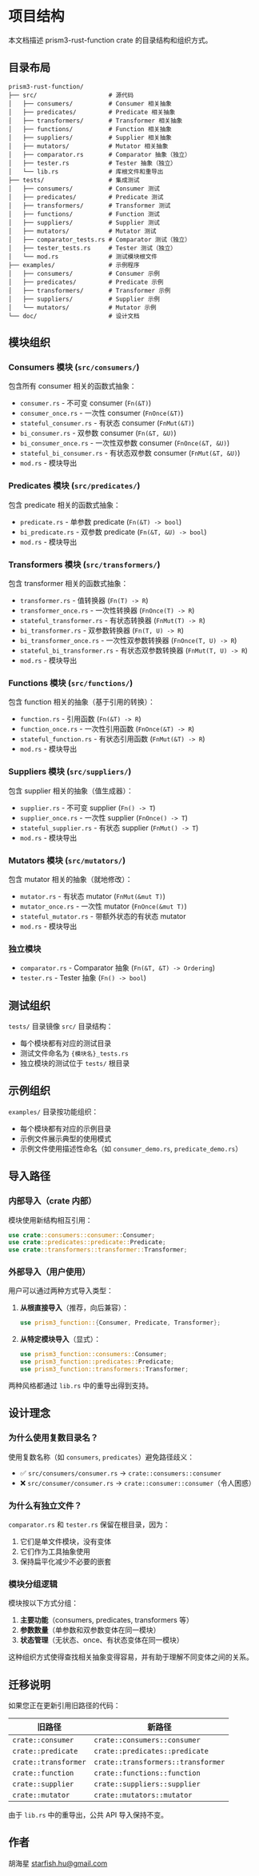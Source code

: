 # 项目结构

本文档描述 prism3-rust-function crate 的目录结构和组织方式。

## 目录布局

```
prism3-rust-function/
├── src/                    # 源代码
│   ├── consumers/          # Consumer 相关抽象
│   ├── predicates/         # Predicate 相关抽象
│   ├── transformers/       # Transformer 相关抽象
│   ├── functions/          # Function 相关抽象
│   ├── suppliers/          # Supplier 相关抽象
│   ├── mutators/           # Mutator 相关抽象
│   ├── comparator.rs       # Comparator 抽象（独立）
│   ├── tester.rs           # Tester 抽象（独立）
│   └── lib.rs              # 库根文件和重导出
├── tests/                  # 集成测试
│   ├── consumers/          # Consumer 测试
│   ├── predicates/         # Predicate 测试
│   ├── transformers/       # Transformer 测试
│   ├── functions/          # Function 测试
│   ├── suppliers/          # Supplier 测试
│   ├── mutators/           # Mutator 测试
│   ├── comparator_tests.rs # Comparator 测试（独立）
│   ├── tester_tests.rs     # Tester 测试（独立）
│   └── mod.rs              # 测试模块根文件
├── examples/               # 示例程序
│   ├── consumers/          # Consumer 示例
│   ├── predicates/         # Predicate 示例
│   ├── transformers/       # Transformer 示例
│   ├── suppliers/          # Supplier 示例
│   └── mutators/           # Mutator 示例
└── doc/                    # 设计文档
```

## 模块组织

### Consumers 模块 (`src/consumers/`)

包含所有 consumer 相关的函数式抽象：

- `consumer.rs` - 不可变 consumer (`Fn(&T)`)
- `consumer_once.rs` - 一次性 consumer (`FnOnce(&T)`)
- `stateful_consumer.rs` - 有状态 consumer (`FnMut(&T)`)
- `bi_consumer.rs` - 双参数 consumer (`Fn(&T, &U)`)
- `bi_consumer_once.rs` - 一次性双参数 consumer (`FnOnce(&T, &U)`)
- `stateful_bi_consumer.rs` - 有状态双参数 consumer
  (`FnMut(&T, &U)`)
- `mod.rs` - 模块导出

### Predicates 模块 (`src/predicates/`)

包含 predicate 相关的函数式抽象：

- `predicate.rs` - 单参数 predicate (`Fn(&T) -> bool`)
- `bi_predicate.rs` - 双参数 predicate (`Fn(&T, &U) -> bool`)
- `mod.rs` - 模块导出

### Transformers 模块 (`src/transformers/`)

包含 transformer 相关的函数式抽象：

- `transformer.rs` - 值转换器 (`Fn(T) -> R`)
- `transformer_once.rs` - 一次性转换器 (`FnOnce(T) -> R`)
- `stateful_transformer.rs` - 有状态转换器 (`FnMut(T) -> R`)
- `bi_transformer.rs` - 双参数转换器 (`Fn(T, U) -> R`)
- `bi_transformer_once.rs` - 一次性双参数转换器
  (`FnOnce(T, U) -> R`)
- `stateful_bi_transformer.rs` - 有状态双参数转换器
  (`FnMut(T, U) -> R`)
- `mod.rs` - 模块导出

### Functions 模块 (`src/functions/`)

包含 function 相关的抽象（基于引用的转换）：

- `function.rs` - 引用函数 (`Fn(&T) -> R`)
- `function_once.rs` - 一次性引用函数 (`FnOnce(&T) -> R`)
- `stateful_function.rs` - 有状态引用函数 (`FnMut(&T) -> R`)
- `mod.rs` - 模块导出

### Suppliers 模块 (`src/suppliers/`)

包含 supplier 相关的抽象（值生成器）：

- `supplier.rs` - 不可变 supplier (`Fn() -> T`)
- `supplier_once.rs` - 一次性 supplier (`FnOnce() -> T`)
- `stateful_supplier.rs` - 有状态 supplier (`FnMut() -> T`)
- `mod.rs` - 模块导出

### Mutators 模块 (`src/mutators/`)

包含 mutator 相关的抽象（就地修改）：

- `mutator.rs` - 有状态 mutator (`FnMut(&mut T)`)
- `mutator_once.rs` - 一次性 mutator (`FnOnce(&mut T)`)
- `stateful_mutator.rs` - 带额外状态的有状态 mutator
- `mod.rs` - 模块导出

### 独立模块

- `comparator.rs` - Comparator 抽象 (`Fn(&T, &T) -> Ordering`)
- `tester.rs` - Tester 抽象 (`Fn() -> bool`)

## 测试组织

`tests/` 目录镜像 `src/` 目录结构：

- 每个模块都有对应的测试目录
- 测试文件命名为 `{模块名}_tests.rs`
- 独立模块的测试位于 `tests/` 根目录

## 示例组织

`examples/` 目录按功能组织：

- 每个模块都有对应的示例目录
- 示例文件展示典型的使用模式
- 示例文件使用描述性命名（如 `consumer_demo.rs`,
  `predicate_demo.rs`）

## 导入路径

### 内部导入（crate 内部）

模块使用新结构相互引用：

```rust
use crate::consumers::consumer::Consumer;
use crate::predicates::predicate::Predicate;
use crate::transformers::transformer::Transformer;
```

### 外部导入（用户使用）

用户可以通过两种方式导入类型：

1. **从根直接导入**（推荐，向后兼容）：
   ```rust
   use prism3_function::{Consumer, Predicate, Transformer};
   ```

2. **从特定模块导入**（显式）：
   ```rust
   use prism3_function::consumers::Consumer;
   use prism3_function::predicates::Predicate;
   use prism3_function::transformers::Transformer;
   ```

两种风格都通过 `lib.rs` 中的重导出得到支持。

## 设计理念

### 为什么使用复数目录名？

使用复数名称（如 `consumers`, `predicates`）避免路径歧义：

- ✅ `src/consumers/consumer.rs` → `crate::consumers::consumer`
- ❌ `src/consumer/consumer.rs` → `crate::consumer::consumer`（令人困惑）

### 为什么有独立文件？

`comparator.rs` 和 `tester.rs` 保留在根目录，因为：

1. 它们是单文件模块，没有变体
2. 它们作为工具抽象使用
3. 保持扁平化减少不必要的嵌套

### 模块分组逻辑

模块按以下方式分组：

1. **主要功能**（consumers, predicates, transformers 等）
2. **参数数量**（单参数和双参数变体在同一模块）
3. **状态管理**（无状态、once、有状态变体在同一模块）

这种组织方式使得查找相关抽象变得容易，并有助于理解不同变体之间的关系。

## 迁移说明

如果您正在更新引用旧路径的代码：

| 旧路径 | 新路径 |
|--------|--------|
| `crate::consumer` | `crate::consumers::consumer` |
| `crate::predicate` | `crate::predicates::predicate` |
| `crate::transformer` | `crate::transformers::transformer` |
| `crate::function` | `crate::functions::function` |
| `crate::supplier` | `crate::suppliers::supplier` |
| `crate::mutator` | `crate::mutators::mutator` |

由于 `lib.rs` 中的重导出，公共 API 导入保持不变。

## 作者

胡海星 <starfish.hu@gmail.com>

